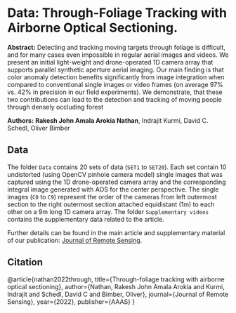 Data: Through-Foliage Tracking with Airborne Optical Sectioning.
====================================================================

**Abstract:**
Detecting and tracking moving targets through foliage is difficult, and for many cases even impossible in regular aerial images and videos. We present an initial light-weight and drone-operated 1D camera array that supports parallel synthetic aperture aerial imaging. Our main finding is that color anomaly detection benefits significantly from image integration when compared to conventional single images or video frames (on average 97\% vs. 42\% in precision in our field experiments). We demonstrate, that these two contributions can lead to the detection and tracking of moving people through densely occluding forest

**Authors:** **Rakesh John Amala Arokia Nathan**, Indrajit Kurmi, David C. Schedl,  Oliver Bimber



## Data

The  folder `Data` contains 20 sets of data (`SET1` to `SET20`). 
Each set contain 10 undistorted (using OpenCV pinhole camera model) single images that was captured using the 1D drone-operated camera array and the corresponding integral image generated with AOS  for the center perspective. The single images (`C0` to `C9`) represent the order of the cameras from left outermost section to the right outermost section attached equidistant (1m) to each other on a 9m long 1D camera array. 
The folder `Supplementary videos` contains the supplementary data related to the article.

Further details can be found in the main article and supplementary material of our publication: [Journal of Remote Sensing](https://spj.science.org/doi/10.34133/2022/9812765).

## Citation

@article{nathan2022through,
  title={Through-foliage tracking with airborne optical sectioning},
  author={Nathan, Rakesh John Amala Arokia and Kurmi, Indrajit and Schedl, David C and Bimber, Oliver},
  journal={Journal of Remote Sensing},
  year={2022},
  publisher={AAAS}
}


